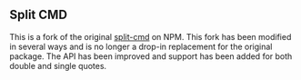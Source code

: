 ## Split CMD

This is a fork of the original [split-cmd](https://www.npmjs.com/package/split-cmd) on NPM. This fork has been modified in several ways and is no longer a drop-in replacement for the original package. The API has been improved and support has been added for both double and single quotes.
